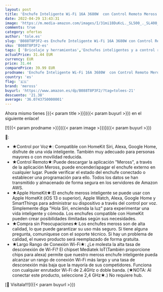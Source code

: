 ```yaml
---
layout: post
title: 'Enchufe Inteligente Wi-Fi 16A 3680W  con Control Remoto Meross app  Compatible con Apple HomeKit Siri  Alexa  Google Assistant y SmartThings  Wi-Fi Smart Plug  Modelo MSS210HK. Paquete de 2'
date: 2022-04-29 13:43:31
image: 'https://m.media-amazon.com/images/I/31mi18DuKcL._SL500_._SL400_.jpg'
comments: true
category: ofertas
author: 'tole.es'
slug: 'B088T8P3F2-es Enchufe Inteligente Wi-Fi 16A 3680W con Control Remoto...'
sku: 'B088T8P3F2-es'
tags: [ 'Bricolaje y herramientas','Enchufes inteligentes y a control remoto','Enchufes y accesorios','Instalación eléctrica','alexa','enchufe','inteligente','meross','🇪🇸', ]
actualPrice: 31.44 EUR
currency: EUR
price: 31.44
comparePrice: 39.99 EUR
prodname: 'Enchufe Inteligente Wi-Fi 16A 3680W  con Control Remoto Meross app  Compatible con Apple HomeKit Siri  Alexa  Google Assistant y SmartThings  Wi-Fi Smart Plug  Modelo MSS210HK. Paquete de 2'
country: 'es'
flag: '🇪🇸'
brand: 'meross'
buyurl: 'https://www.amazon.es/dp/B088T8P3F2/?tag=tolees-21'
descuento: '21.38'
average: '36.0743750000001'
---
```


Ahora mismo tienes [{{< param title >}}]({{< param buyurl >}}) en el siguiente enlace!

[![{{< param prodname >}}]({{< param image >}})]({{< param buyurl >}})

🔎:

- ★Control por Voz★: Compatible con HomeKit Siri, Alexa, Google Home, disfrute de una vida inteligente. También muy adecuado para personas mayores o con movilidad reducida.
- ★Control Remoto★:Puede descargar la aplicación "Meross", a través de la aplicación Meross, puede encender/apagar el enchufe externo en cualquier lugar. Puede verificar el estado del enchufe conectado o establecer una programación para ello. Todos los datos se han transmitido y almacenado de forma segura en los servidores de Amazon AWS.
- ★Apple HomeKit★:El enchufe meross inteligente se puede usar con Apple HomeKit (iOS 13 o superior), Apple Watch, Alexa, Google Home y SmartThings para administrar su dispositivo a través del control por voz. Simplemente diga "Hola Siri, encienda la luz" para experimentar una vida inteligente y cómoda. Los enchufes compatible con HomeKit pueden crear posibilidades ilimitadas según sus necesidades.
- ★Compra sin Preocupaciones★:Los enchufes meross son de alta calidad, lo que puede garantizar su uso más seguro. Si tiene alguna pregunta, comuníquese con el soporte técnico. Si hay un problema de calidad, el nuevo producto será reemplazado de forma gratuita.
- ★Largo Rango de Conexión Wi-Fi★: ¿Le molesta la alta tasa de desconexión de Wi-Fi? El chipset Mediatek IoT(También proporcione chips para alexa) permite que nuestro meross enchufe inteligente pueda alcanzar un rango de conexión Wi-Fi más largo y una tasa de desconexión más baja que la mayoría de sus competidores. Funciona con cualquier enrutador Wi-Fi de 2.4GHz o doble banda. (★NOTA: Al conectar este producto, seleccione 2,4 GHz★.) No requiere hub.

[🛒 Visítala!!!]({{< param buyurl >}})
